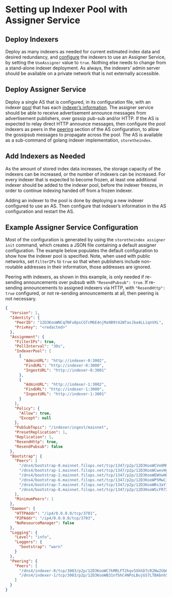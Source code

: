 # Setting up Indexer Pool with Assigner Service

## Deploy Indexers

Deploy as many indexers as needed for current estimated index data and desired redundancy, and [configure](https://pkg.go.dev/github.com/ipni/storetheindex/config#Discovery) the indexers to use an Assigner Service, by setting the `UseAssigner` value to `true`. Nothing else needs to change from a stand-alone indexer deployment. As always, the indexers’ admin server should be available on a private network that is not externally accessible.

## Deploy Assigner Service

Deploy a single AS that is configured, in its configuration file, with an indexer [pool](https://pkg.go.dev/github.com/ipni/storetheindex@v0.5.7/assigner/config#Assignment) that has each [indexer’s information](https://pkg.go.dev/github.com/ipni/storetheindex@v0.5.7/assigner/config#Indexer). The assigner service should be able to receive advertisement announce messages from advertisement publishers, over gossip pub-sub and/or HTTP. If the AS is expected to relay direct HTTP announce messages, then configure the pool indexers as peers in the [peering](https://pkg.go.dev/github.com/ipni/storetheindex@v0.5.7/assigner/config#Config) section of the AS configuration, to allow the gossipsub messages to propagate across the pool. The AS is available as a sub-command of golang indexer implementation, `storetheindex`. 

## Add Indexers as Needed

As the amount of stored index data increases, the storage capacity of the indexers can be increased, or the number of indexers can be increased. For every indexer that is expected to become frozen, at least one additional indexer should be added to the indexer pool, before the indexer freezes, in order to continue indexing handed off from a frozen indexer.

Adding an indexer to the pool is done by deploying a new indexer configured to use an AS. Then configure that indexer’s information in the AS configuration and restart the AS.

## Example Assigner Service Configuration

Most of the configuration is generated by using the `storetheindex assigner init` command, which creates a JSON file containing a default assigner configuration. The example below populates the default configuration to show how the indexer pool is specified. Note, when used with public networks, set `FilterIPs` to `true` so that when publishers include non-routable addresses in their information, those addresses are ignored.

Peering with indexers, as shown in this example, is only needed if re-sending announcements over pubsub with `"ResendPubsub": true`. If re-sending announcements to assigned indexers via HTTP, with `"ResendHttp": true` configured, or not re-sending announcements at all, then peering is not necessary.

```json
{                                                                                                                                  
  "Version": 1,
  "Identity": {
    "PeerID": "12D3KooWNCqfNFu8psCGTcM6E4njMa9B9t42WTasJba4LLiqnVXL",
    "PrivKey": "<redacted>"
  },
  "Assignment": {
    "FilterIPs": true,
    "PollInterval": "30s",
    "IndexerPool": [
      {
        "AdminURL": "http://indexer-0:3002",
        "FindURL": "http://indexer-0:3000",
        "IngestURL": "http://indexer-0:3001"
      },
      {
        "AdminURL": "http://indexer-1:3002",
        "FindURL": "http://indexer-1:3000",
        "IngestURL": "http://indexer-1:3001"
      }
    ],
    "Policy": {
      "Allow": true,
      "Except": null
    },
    "PubSubTopic": "/indexer/ingest/mainnet",
    "PresetReplication": 1,
    "Replication": 1,
    "ResendHttp": true,
    "ResendPubsub": false
  },
  "Bootstrap": {
    "Peers": [
      "/dns4/bootstrap-0.mainnet.filops.net/tcp/1347/p2p/12D3KooWCVe8MmsEMes2FzgTpt9fXtmCY7wrq91GRiaC8PHSCCBj",
      "/dns4/bootstrap-1.mainnet.filops.net/tcp/1347/p2p/12D3KooWCwevHg1yLCvktf2nvLu7L9894mcrJR4MsBCcm4syShVc",
      "/dns4/bootstrap-2.mainnet.filops.net/tcp/1347/p2p/12D3KooWEWVwHGn2yR36gKLozmb4YjDJGerotAPGxmdWZx2nxMC4",
      "/dns4/bootstrap-6.mainnet.filops.net/tcp/1347/p2p/12D3KooWP5MwCiqdMETF9ub1P3MbCvQCcfconnYHbWg6sUJcDRQQ",
      "/dns4/bootstrap-7.mainnet.filops.net/tcp/1347/p2p/12D3KooWRs3aY1p3juFjPy8gPN95PEQChm2QKGUCAdcDCC4EBMKf",
      "/dns4/bootstrap-8.mainnet.filops.net/tcp/1347/p2p/12D3KooWScFR7385LTyR4zU1bYdzSiiAb5rnNABfVahPvVSzyTkR",
    ],
    "MinimumPeers": 1
  },
  "Daemon": {
    "HTTPAddr": "/ip4/0.0.0.0/tcp/3701",
    "P2PAddr": "/ip4/0.0.0.0/tcp/3703",
    "NoResourceManager": false
  },
  "Logging": {
    "Level": "info",
    "Loggers": {
      "bootstrap": "warn"
    }
  },
  "Peering": {
    "Peers": [
      "/dns4/indexer-0/tcp/3003/p2p/12D3KooWC7kMRLFT2kqv5XkhD7cR2Nw2UbKE5rwWk11VCZ22undU",
      "/dns4/indexer-1/tcp/3003/p2p/12D3KooWB31nfbhC4NPoLBujGS7LTBAbnhSaSF6ZViv5ip1g14Ax"
    ]
  }
}
```
